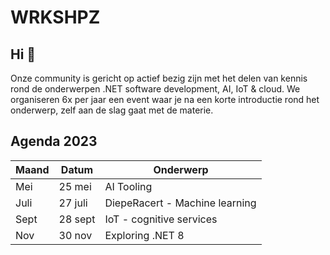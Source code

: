 # WRKSHPZ

## Hi 👋

Onze community is gericht op actief bezig zijn met het delen van kennis rond de onderwerpen .NET software development, AI, IoT & cloud. We organiseren 6x per jaar een event waar je na een korte introductie rond het onderwerp, zelf aan de slag gaat met de materie.

## Agenda 2023
| Maand | Datum   | Onderwerp                      |
|-------|---------|--------------------------------|
| Mei   | 25 mei  | AI Tooling                     |
| Juli  | 27 juli | DiepeRacert - Machine learning |
| Sept  | 28 sept | IoT - cognitive services       |
| Nov   | 30 nov  | Exploring .NET 8               |


<!--

**Here are some ideas to get you started:**

🙋‍♀️ A short introduction - what is your organization all about?
🌈 Contribution guidelines - how can the community get involved?
👩‍💻 Useful resources - where can the community find your docs? Is there anything else the community should know?
🍿 Fun facts - what does your team eat for breakfast?
🧙 Remember, you can do mighty things with the power of [Markdown](https://docs.github.com/github/writing-on-github/getting-started-with-writing-and-formatting-on-github/basic-writing-and-formatting-syntax)
-->
